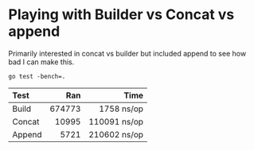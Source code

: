 # Playing with Builder vs Concat vs append

Primarily interested in concat vs builder but included append to see 
how bad I can make this.

`go test -bench=.`

| Test | Ran |           Time|
| :--- | ---:| -------------:|
|Build | 674773|   1758 ns/op|
|Concat|  10995| 110091 ns/op|
|Append|   5721| 210602 ns/op|


